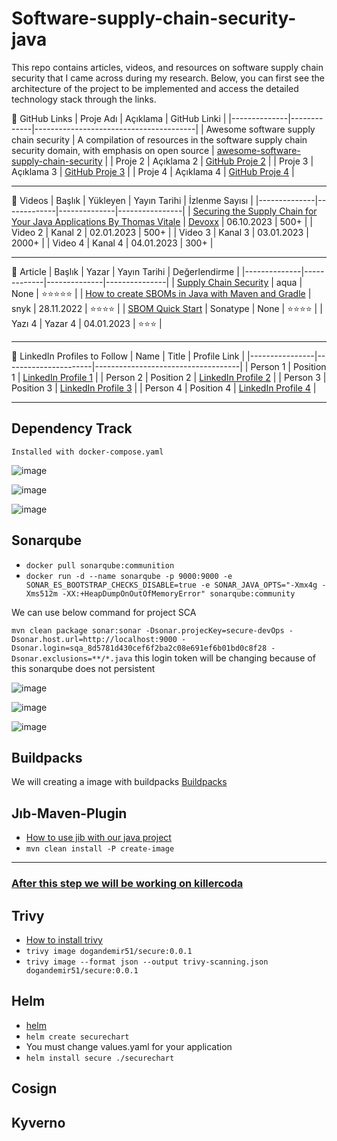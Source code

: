 # Software-supply-chain-security-java
This repo contains articles, videos, and resources on software supply chain security that I came across during my research. Below, you can first see the architecture of the project to be implemented and access the detailed technology stack through the links.

🔗 GitHub Links
| Proje Adı    | Açıklama    | GitHub Linki                           |
|--------------|-------------|----------------------------------------|
| Awesome software supply chain security      | A compilation of resources in the software supply chain security domain, with emphasis on open source | [awesome-software-supply-chain-security](https://github.com/bureado/awesome-software-supply-chain-security)  |
| Proje 2      | Açıklama 2  | [GitHub Proje 2](https://github.com/)  |
| Proje 3      | Açıklama 3  | [GitHub Proje 3](https://github.com/)  |
| Proje 4      | Açıklama 4  | [GitHub Proje 4](https://github.com/)  |

------------------------------------------------------------------------------

🎥 Videos
| Başlık       | Yükleyen    | Yayın Tarihi | İzlenme Sayısı |
|--------------|-------------|--------------|----------------|
| [Securing the Supply Chain for Your Java Applications By Thomas Vitale](https://youtu.be/ftPFxK8JPNM?si=SZRjqNARzj1GJaam)    | [Devoxx](https://youtube.com/@DevoxxForever?si=L_YwGLhn7japl-bb)    | 06.10.2023   | 500+          |
| Video 2      | Kanal 2     | 02.01.2023   | 500+           |
| Video 3      | Kanal 3     | 03.01.2023   | 2000+          |
| Video 4      | Kanal 4     | 04.01.2023   | 300+           |

------------------------------------------------------------------------------

📝 Article
| Başlık       | Yazar       | Yayın Tarihi | Değerlendirme |
|--------------|-------------|--------------|---------------|
| [Supply Chain Security](https://www.aquasec.com/cloud-native-academy/supply-chain-security/supply-chain-security-mitigating-the-supply-chain-threat/)       | aqua     | None   | ⭐⭐⭐⭐⭐    |
| [How to create SBOMs in Java with Maven and Gradle](https://medium.com/@snyksec/how-to-create-sboms-in-java-with-maven-and-gradle-2abb1269baa6)       | snyk     | 28.11.2022   | ⭐⭐⭐⭐       |
| [SBOM Quick Start](https://help.sonatype.com/iqserver/quickstart-guides/software-bill-of-materials-%28sbom%29-quick-start?selectedPageVersions=6&selectedPageVersions=7)       | Sonatype     | None   | ⭐⭐⭐⭐     |
| Yazı 4       | Yazar 4     | 04.01.2023   | ⭐⭐⭐           |

--------------------------------------------------------------------------------

👤 LinkedIn Profiles to Follow
| Name           | Title               | Profile Link                        |
|----------------|----------------------|------------------------------------|
| Person 1       | Position 1          | [LinkedIn Profile 1](https://www.linkedin.com/) |
| Person 2       | Position 2          | [LinkedIn Profile 2](https://www.linkedin.com/) |
| Person 3       | Position 3          | [LinkedIn Profile 3](https://www.linkedin.com/) |
| Person 4       | Position 4          | [LinkedIn Profile 4](https://www.linkedin.com/) |


--------------------------------------
## Dependency Track 

`Installed with docker-compose.yaml`

![image](https://github.com/emirhandogandemir/software-supply-chain-security-java/assets/74687192/4db8ff3b-6c49-499b-b705-bb69a9e1af6c)

![image](https://github.com/emirhandogandemir/software-supply-chain-security-java/assets/74687192/a77ad6f6-4445-4097-8778-2852e1e8dae6)

![image](https://github.com/emirhandogandemir/software-supply-chain-security-java/assets/74687192/e387a3f0-d3cb-4117-b37c-a2a7e1594322)

## Sonarqube

- `docker pull sonarqube:communition`
- `docker run -d --name sonarqube -p 9000:9000 -e SONAR_ES_BOOTSTRAP_CHECKS_DISABLE=true -e SONAR_JAVA_OPTS="-Xmx4g -Xms512m -XX:+HeapDumpOnOutOfMemoryError" sonarqube:community`

We can use below command for project SCA 

`mvn clean package sonar:sonar -Dsonar.projecKey=secure-devOps -Dsonar.host.url=http://localhost:9000 -Dsonar.login=sqa_8d5781d430cef6f2ba2c08e691ef6b01bd0c8f28 -Dsonar.exclusions=**/*.java` this login token will be changing because of this sonarqube does not persistent

![image](https://github.com/emirhandogandemir/software-supply-chain-security-java/assets/74687192/a2576664-7c8f-45f6-8cc7-734446a19e15)

![image](https://github.com/emirhandogandemir/software-supply-chain-security-java/assets/74687192/11d5e107-f421-460c-a88d-912dadcead96)

![image](https://github.com/emirhandogandemir/software-supply-chain-security-java/assets/74687192/de7bba07-253e-4eb1-8792-4b1b19762d19)


## Buildpacks
We will creating a image with buildpacks
[Buildpacks](https://buildpacks.io/)


## Jıb-Maven-Plugin

- [How to use jib with our java project](https://github.com/GoogleContainerTools/jib/blob/master/jib-maven-plugin/README.md)
- `mvn clean install -P create-image`
----------------------------------------------------------------------------------------

### [After this step we will be working on killercoda](https://killercoda.com/kubernetes/scenario/playground)

## Trivy

- [How to install trivy](https://aquasecurity.github.io/trivy/v0.18.3/installation/)
- `trivy image dogandemir51/secure:0.0.1`
- `trivy image --format json --output trivy-scanning.json dogandemir51/secure:0.0.1`

## Helm
- [helm](https://helm.sh/)
- `helm create securechart`
- You must change values.yaml for your application
- `helm install secure ./securechart`

## Cosign 




## Kyverno



